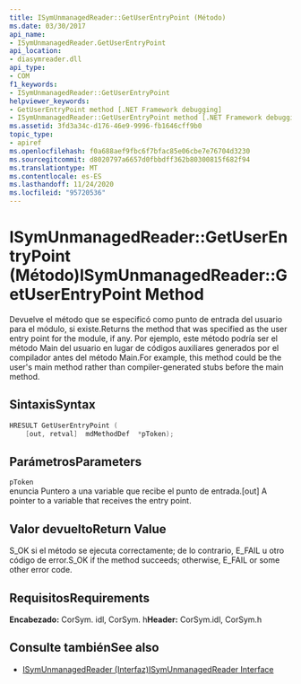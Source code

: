 ```yaml
---
title: ISymUnmanagedReader::GetUserEntryPoint (Método)
ms.date: 03/30/2017
api_name:
- ISymUnmanagedReader.GetUserEntryPoint
api_location:
- diasymreader.dll
api_type:
- COM
f1_keywords:
- ISymUnmanagedReader::GetUserEntryPoint
helpviewer_keywords:
- GetUserEntryPoint method [.NET Framework debugging]
- ISymUnmanagedReader::GetUserEntryPoint method [.NET Framework debugging]
ms.assetid: 3fd3a34c-d176-46e9-9996-fb1646cff9b0
topic_type:
- apiref
ms.openlocfilehash: f0a688aef9fbc6f7bfac85e06cbe7e76704d3230
ms.sourcegitcommit: d8020797a6657d0fbbdff362b80300815f682f94
ms.translationtype: MT
ms.contentlocale: es-ES
ms.lasthandoff: 11/24/2020
ms.locfileid: "95720536"
---
```

# <a name="isymunmanagedreadergetuserentrypoint-method"></a><span data-ttu-id="560cc-102">ISymUnmanagedReader::GetUserEntryPoint (Método)</span><span class="sxs-lookup"><span data-stu-id="560cc-102">ISymUnmanagedReader::GetUserEntryPoint Method</span></span>

<span data-ttu-id="560cc-103">Devuelve el método que se especificó como punto de entrada del usuario para el módulo, si existe.</span><span class="sxs-lookup"><span data-stu-id="560cc-103">Returns the method that was specified as the user entry point for the module, if any.</span></span> <span data-ttu-id="560cc-104">Por ejemplo, este método podría ser el método Main del usuario en lugar de códigos auxiliares generados por el compilador antes del método Main.</span><span class="sxs-lookup"><span data-stu-id="560cc-104">For example, this method could be the user's main method rather than compiler-generated stubs before the main method.</span></span>  
  
## <a name="syntax"></a><span data-ttu-id="560cc-105">Sintaxis</span><span class="sxs-lookup"><span data-stu-id="560cc-105">Syntax</span></span>  
  
```cpp  
HRESULT GetUserEntryPoint (  
    [out, retval]  mdMethodDef  *pToken);  
```  
  
## <a name="parameters"></a><span data-ttu-id="560cc-106">Parámetros</span><span class="sxs-lookup"><span data-stu-id="560cc-106">Parameters</span></span>  

 `pToken`  
 <span data-ttu-id="560cc-107">enuncia Puntero a una variable que recibe el punto de entrada.</span><span class="sxs-lookup"><span data-stu-id="560cc-107">[out] A pointer to a variable that receives the entry point.</span></span>  
  
## <a name="return-value"></a><span data-ttu-id="560cc-108">Valor devuelto</span><span class="sxs-lookup"><span data-stu-id="560cc-108">Return Value</span></span>  

 <span data-ttu-id="560cc-109">S_OK si el método se ejecuta correctamente; de lo contrario, E_FAIL u otro código de error.</span><span class="sxs-lookup"><span data-stu-id="560cc-109">S_OK if the method succeeds; otherwise, E_FAIL or some other error code.</span></span>  
  
## <a name="requirements"></a><span data-ttu-id="560cc-110">Requisitos</span><span class="sxs-lookup"><span data-stu-id="560cc-110">Requirements</span></span>  

 <span data-ttu-id="560cc-111">**Encabezado:** CorSym. idl, CorSym. h</span><span class="sxs-lookup"><span data-stu-id="560cc-111">**Header:** CorSym.idl, CorSym.h</span></span>  
  
## <a name="see-also"></a><span data-ttu-id="560cc-112">Consulte también</span><span class="sxs-lookup"><span data-stu-id="560cc-112">See also</span></span>

- [<span data-ttu-id="560cc-113">ISymUnmanagedReader (Interfaz)</span><span class="sxs-lookup"><span data-stu-id="560cc-113">ISymUnmanagedReader Interface</span></span>](isymunmanagedreader-interface.md)
